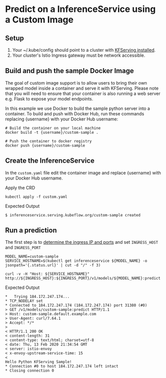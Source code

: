 # Predict on a InferenceService using a Custom Image

## Setup

1. Your ~/.kube/config should point to a cluster with [KFServing installed](https://github.com/kubeflow/kfserving/#install-kfserving).
2. Your cluster's Istio Ingress gateway must be network accessible.

## Build and push the sample Docker Image

The goal of custom image support is to allow users to bring their own wrapped model inside a container and serve it with KFServing. Please note that you will need to ensure that your container is also running a web server e.g. Flask to expose your model endpoints.

In this example we use Docker to build the sample python server into a container. To build and push with Docker Hub, run these commands replacing {username} with your Docker Hub username:

```
# Build the container on your local machine
docker build -t {username}/custom-sample .

# Push the container to docker registry
docker push {username}/custom-sample
```

## Create the InferenceService

In the `custom.yaml` file edit the container image and replace {username} with your Docker Hub username.

Apply the CRD

```
kubectl apply -f custom.yaml
```

Expected Output

```
$ inferenceservice.serving.kubeflow.org/custom-sample created
```

## Run a prediction
The first step is to [determine the ingress IP and ports](../../../README.md#determine-the-ingress-ip-and-ports) and set `INGRESS_HOST` and `INGRESS_PORT`

```
MODEL_NAME=custom-sample
SERVICE_HOSTNAME=$(kubectl get inferenceservice ${MODEL_NAME} -o jsonpath='{.status.url}' | cut -d "/" -f 3)

curl -v -H "Host: ${SERVICE_HOSTNAME}" http://${INGRESS_HOST}:${INGRESS_PORT}/v1/models/${MODEL_NAME}:predict
```

Expected Output

```
*   Trying 184.172.247.174...
* TCP_NODELAY set
* Connected to 184.172.247.174 (184.172.247.174) port 31380 (#0)
> GET /v1/models/custom-sample:predict HTTP/1.1
> Host: custom-sample.default.example.com
> User-Agent: curl/7.64.1
> Accept: */*
>
< HTTP/1.1 200 OK
< content-length: 31
< content-type: text/html; charset=utf-8
< date: Thu, 13 Feb 2020 21:34:54 GMT
< server: istio-envoy
< x-envoy-upstream-service-time: 15
<
Hello Python KFServing Sample!
* Connection #0 to host 184.172.247.174 left intact
* Closing connection 0
```
